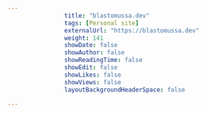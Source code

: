 ```yaml
---
                title: "blastomussa.dev"
                tags: [Personal site]
                externalUrl: "https://blastomussa.dev"
                weight: 141
                showDate: false
                showAuthor: false
                showReadingTime: false
                showEdit: false
                showLikes: false
                showViews: false
                layoutBackgroundHeaderSpace: false
                
---
```

